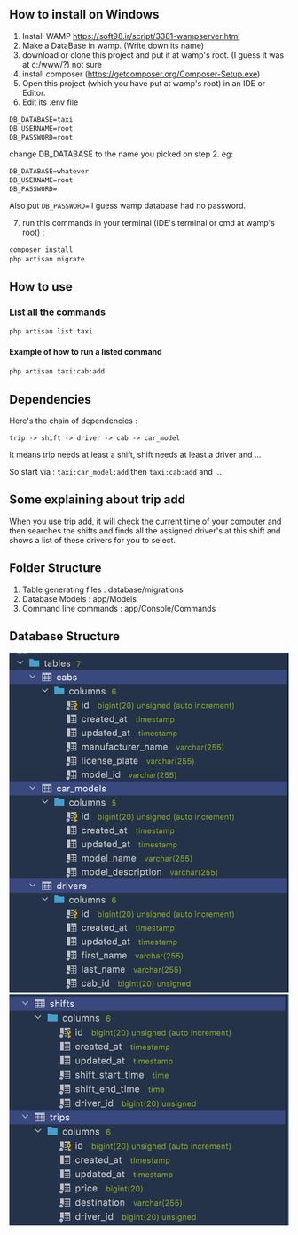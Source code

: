 ## How to install on Windows

1. Install WAMP https://soft98.ir/script/3381-wampserver.html
2. Make a DataBase in wamp. (Write down its name)
3. download or clone this project and put it at wamp's root. (I guess it was at c:/www/?) not sure
4. install composer (https://getcomposer.org/Composer-Setup.exe)
5. Open this project (which you have put at wamp's root) in an IDE or Editor.
6. Edit its .env file 

```env
DB_DATABASE=taxi
DB_USERNAME=root
DB_PASSWORD=root
```
change DB_DATABASE to the name you picked on step 2. eg:

```env
DB_DATABASE=whatever
DB_USERNAME=root
DB_PASSWORD=
```

Also put `DB_PASSWORD=` I guess wamp database had no password.

7. run this commands in your terminal (IDE's terminal or cmd at wamp's root) : 

```bash
composer install
php artisan migrate
```

## How to use

### List all the commands

```bash
php artisan list taxi
```

#### Example of how to run a listed command

```bash
php artisan taxi:cab:add
```

## Dependencies

Here's the chain of dependencies : 

```
trip -> shift -> driver -> cab -> car_model
```

It means trip needs at least a shift, shift needs at least a driver and ...

So start via : `taxi:car_model:add` then `taxi:cab:add` and ...


## Some explaining about trip add

When you use trip add, it will check the current time of your computer and then searches the shifts and finds all the assigned driver's at this shift and shows a list of these drivers for you to select.


## Folder Structure

1. Table generating files : database/migrations
2. Database Models : app/Models
3. Command line commands : app/Console/Commands

## Database Structure

![](./screenshot/Screen%20Shot%201401-03-21%20at%2012.58.19.png)
![](./screenshot/Screen%20Shot%201401-03-21%20at%2012.58.27.png)
